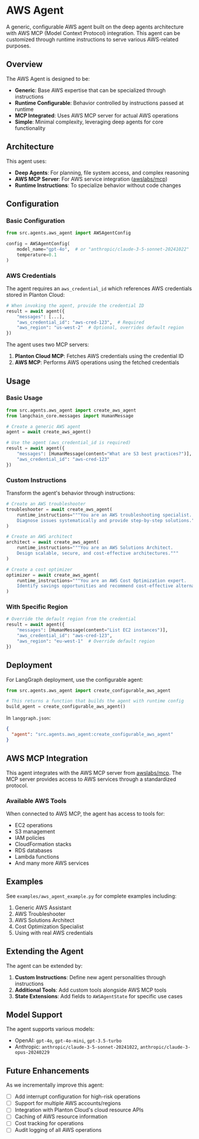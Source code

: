 # AWS Agent

A generic, configurable AWS agent built on the deep agents architecture with AWS MCP (Model Context Protocol) integration. This agent can be customized through runtime instructions to serve various AWS-related purposes.

## Overview

The AWS Agent is designed to be:
- **Generic**: Base AWS expertise that can be specialized through instructions
- **Runtime Configurable**: Behavior controlled by instructions passed at runtime
- **MCP Integrated**: Uses AWS MCP server for actual AWS operations
- **Simple**: Minimal complexity, leveraging deep agents for core functionality

## Architecture

This agent uses:
- **Deep Agents**: For planning, file system access, and complex reasoning
- **AWS MCP Server**: For AWS service integration ([awslabs/mcp](https://github.com/awslabs/mcp))
- **Runtime Instructions**: To specialize behavior without code changes

## Configuration

### Basic Configuration

```python
from src.agents.aws_agent import AWSAgentConfig

config = AWSAgentConfig(
    model_name="gpt-4o",  # or "anthropic/claude-3-5-sonnet-20241022"
    temperature=0.1
)
```

### AWS Credentials

The agent requires an `aws_credential_id` which references AWS credentials stored in Planton Cloud:

```python
# When invoking the agent, provide the credential ID
result = await agent({
    "messages": [...],
    "aws_credential_id": "aws-cred-123",  # Required
    "aws_region": "us-west-2"  # Optional, overrides default region
})
```

The agent uses two MCP servers:
1. **Planton Cloud MCP**: Fetches AWS credentials using the credential ID
2. **AWS MCP**: Performs AWS operations using the fetched credentials

## Usage

### Basic Usage

```python
from src.agents.aws_agent import create_aws_agent
from langchain_core.messages import HumanMessage

# Create a generic AWS agent
agent = await create_aws_agent()

# Use the agent (aws_credential_id is required)
result = await agent({
    "messages": [HumanMessage(content="What are S3 best practices?")],
    "aws_credential_id": "aws-cred-123"
})
```

### Custom Instructions

Transform the agent's behavior through instructions:

```python
# Create an AWS troubleshooter
troubleshooter = await create_aws_agent(
    runtime_instructions="""You are an AWS troubleshooting specialist.
    Diagnose issues systematically and provide step-by-step solutions."""
)

# Create an AWS architect
architect = await create_aws_agent(
    runtime_instructions="""You are an AWS Solutions Architect.
    Design scalable, secure, and cost-effective architectures."""
)

# Create a cost optimizer
optimizer = await create_aws_agent(
    runtime_instructions="""You are an AWS Cost Optimization expert.
    Identify savings opportunities and recommend cost-effective alternatives."""
)
```

### With Specific Region

```python
# Override the default region from the credential
result = await agent({
    "messages": [HumanMessage(content="List EC2 instances")],
    "aws_credential_id": "aws-cred-123",
    "aws_region": "eu-west-1"  # Override default region
})
```

## Deployment

For LangGraph deployment, use the configurable agent:

```python
from src.agents.aws_agent import create_configurable_aws_agent

# This returns a function that builds the agent with runtime config
build_agent = create_configurable_aws_agent()
```

In `langgraph.json`:
```json
{
  "agent": "src.agents.aws_agent:create_configurable_aws_agent"
}
```

## AWS MCP Integration

This agent integrates with the AWS MCP server from [awslabs/mcp](https://github.com/awslabs/mcp). The MCP server provides access to AWS services through a standardized protocol.

### Available AWS Tools

When connected to AWS MCP, the agent has access to tools for:
- EC2 operations
- S3 management
- IAM policies
- CloudFormation stacks
- RDS databases
- Lambda functions
- And many more AWS services

## Examples

See `examples/aws_agent_example.py` for complete examples including:
1. Generic AWS Assistant
2. AWS Troubleshooter
3. AWS Solutions Architect
4. Cost Optimization Specialist
5. Using with real AWS credentials

## Extending the Agent

The agent can be extended by:

1. **Custom Instructions**: Define new agent personalities through instructions
2. **Additional Tools**: Add custom tools alongside AWS MCP tools
3. **State Extensions**: Add fields to `AWSAgentState` for specific use cases

## Model Support

The agent supports various models:
- OpenAI: `gpt-4o`, `gpt-4o-mini`, `gpt-3.5-turbo`
- Anthropic: `anthropic/claude-3-5-sonnet-20241022`, `anthropic/claude-3-opus-20240229`

## Future Enhancements

As we incrementally improve this agent:
- [ ] Add interrupt configuration for high-risk operations
- [ ] Support for multiple AWS accounts/regions
- [ ] Integration with Planton Cloud's cloud resource APIs
- [ ] Caching of AWS resource information
- [ ] Cost tracking for operations
- [ ] Audit logging of all AWS operations